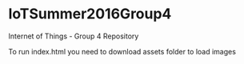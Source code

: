 # IoTSummer2016Group4
Internet of Things - Group 4 Repository

To run index.html you need to download assets folder to load images
